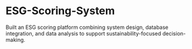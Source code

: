 # ESG-Scoring-System
Built an ESG scoring platform combining system design, database integration, and data analysis to support sustainability-focused decision-making.
